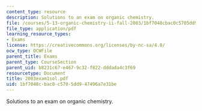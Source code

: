 ```yaml
---
content_type: resource
description: Solutions to an exam on organic chemistry.
file: /courses/5-13-organic-chemistry-ii-fall-2003/1bf7048cbac0c5705dd947496a7e31be_2003exam1sol.pdf
file_type: application/pdf
learning_resource_types:
- Exams
license: https://creativecommons.org/licenses/by-nc-sa/4.0/
ocw_type: OCWFile
parent_title: Exams
parent_type: CourseSection
parent_uid: b8231c67-e467-9c32-f822-dddada4c3f69
resourcetype: Document
title: 2003exam1sol.pdf
uid: 1bf7048c-bac0-c570-5dd9-47496a7e31be
---
```

Solutions to an exam on organic chemistry.